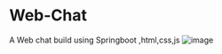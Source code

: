 # Web-Chat
A Web chat build using Springboot ,html,css,js
![image](https://github.com/kavyabala23/Web-Chat/assets/54107817/9ff45dc3-a57d-4af9-bf98-aab8d0229873)
